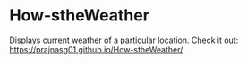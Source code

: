 # How-stheWeather

Displays current weather of a particular location.
Check it out: https://prajnasg01.github.io/How-stheWeather/
